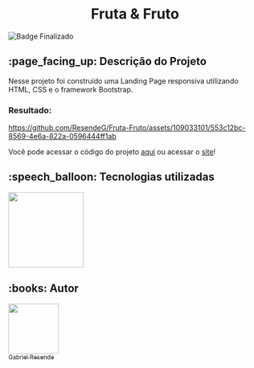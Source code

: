 <h1 align="center">Fruta & Fruto</h1>

![Badge Finalizado](http://img.shields.io/static/v1?label=STATUS&message=FINALIZADO&color=GREEN&style=for-the-badge)

<h2> :page_facing_up: Descrição do Projeto</h2>

Nesse projeto foi construído uma Landing Page responsiva utilizando HTML, CSS e o framework Bootstrap.

<h3>Resultado:</h3>

https://github.com/ResendeG/Fruta-Fruto/assets/109033101/553c12bc-8569-4e6a-822a-0596444ff1ab

Você pode acessar o código do projeto <a href="https://github.com/ResendeG/Fruta-Fruto">aqui</a> ou acessar o <a href="https://fruta-fruto-sand.vercel.app/">site</a>!

<h2> :speech_balloon: Tecnologias utilizadas </h2>

<img src="https://user-images.githubusercontent.com/109033101/233857262-b95a98cb-745b-40c7-ae99-b864b130bd72.png" width=150>

<h2> :books: Autor </h2

| [<img src="https://avatars.githubusercontent.com/u/109033101?v=4" width=100><br><sub>Gabriel Resende</sub>](https://github.com/ResendeG) |
| :---: |
